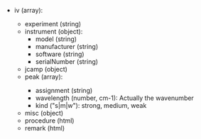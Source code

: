 - iv (array<object>):
  - experiment (string)
  - instrument (object):
    - model (string)
    - manufacturer (string)
    - software (string)
    - serialNumber (string)
  - jcamp (object)
  - peak (array<object>):
    - assignment (string)
    - wavelength (number, cm-1): Actually the wavenumber
    - kind ("s|m|w"): strong, medium, weak
  - misc (object)
  - procedure (html)
  - remark (html)

